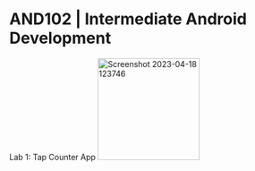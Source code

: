 # AND102 | Intermediate Android Development 
Lab 1: Tap Counter App
<img width="182" alt="Screenshot 2023-04-18 123746" src="https://user-images.githubusercontent.com/88669266/232698756-4f4bdca8-6b4d-4f00-9efe-2f8ef9652345.png">

